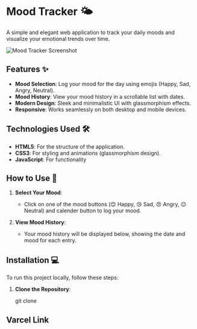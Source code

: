 # Mood Tracker 🌤️

A simple and elegant web application to track your daily moods and visualize your emotional trends over time.

![Mood Tracker Screenshot](/mood-tracker.jpg) 

## Features ✨

- **Mood Selection**: Log your mood for the day using emojis (Happy, Sad, Angry, Neutral).
- **Mood History**: View your mood history in a scrollable list with dates.
- **Modern Design**: Sleek and minimalistic UI with glassmorphism effects.
- **Responsive**: Works seamlessly on both desktop and mobile devices.

## Technologies Used 🛠️

- **HTML5**: For the structure of the application.
- **CSS3**: For styling and animations (glassmorphism design).
- **JavaScript**: For functionality

## How to Use 🚀

1. **Select Your Mood**:
   - Click on one of the mood buttons (😊 Happy, 😢 Sad, 😠 Angry, 😐 Neutral) and calender button to log your mood.

2. **View Mood History**:
   - Your mood history will be displayed below, showing the date and mood for each entry.


## Installation 💻

To run this project locally, follow these steps:

1. **Clone the Repository**:

   git clone 


## Varcel Link


